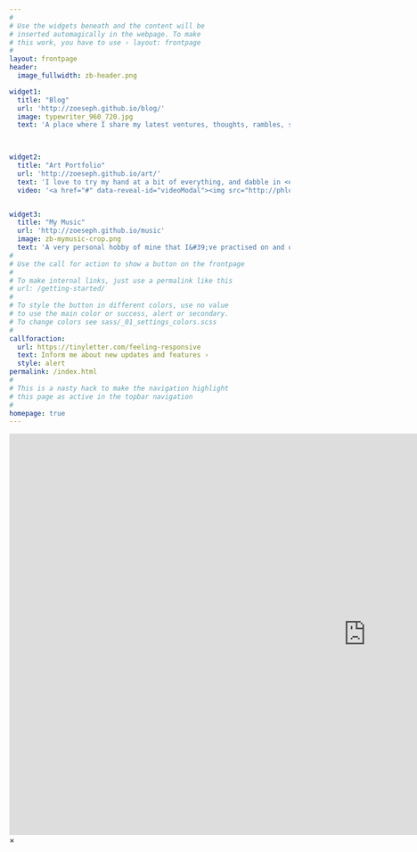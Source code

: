 ```yaml
---
#
# Use the widgets beneath and the content will be
# inserted automagically in the webpage. To make
# this work, you have to use › layout: frontpage
#
layout: frontpage
header:
  image_fullwidth: zb-header.png

widget1:
  title: "Blog"
  url: 'http://zoeseph.github.io/blog/'
  image: typewriter_960_720.jpg
  text: 'A place where I share my latest ventures, thoughts, rambles, schemes and antics. <br/>The trials and tribulations of dabbling late in life with very different career paths; moving from Tech to Art, without a degree or formal schooling beyond GCSE&#39;s, and generally just trying to make life work; keeping afloat with my mental health and my recent diagnosis of Autism at 25.'


  
widget2:
  title: "Art Portfolio"
  url: 'http://zoeseph.github.io/art/'
  text: 'I love to try my hand at a bit of everything, and dabble in <em>a lot</em>: <br/>1. My Painting/Drawings<br/>2. Crafts and DIY projects<br/>3. Videography & Editting: <a href="http://youtube.com/">An Autism webseries I&#39;m working on</a>.<br/>4. Original Music Production & Compsition <br/>5. Tech Work & Projects'
  video: '<a href="#" data-reveal-id="videoModal"><img src="http://phlow.github.io/feeling-responsive/images/start-video-feeling-responsive-302x182.jpg" width="302" height="182" alt=""/></a>'


widget3:
  title: "My Music"
  url: 'http://zoeseph.github.io/music'
  image: zb-mymusic-crop.png
  text: 'A very personal hobby of mine that I&#39;ve practised on and off for well over a decade is Music Production. Attempting everything from song writing, composing, vocals and instruments; I&#39;ve only recently starting releasing my work publicly, under my other pseudonym <em>Zoeseph</em>.'
#
# Use the call for action to show a button on the frontpage
#
# To make internal links, just use a permalink like this
# url: /getting-started/
#
# To style the button in different colors, use no value
# to use the main color or success, alert or secondary.
# To change colors see sass/_01_settings_colors.scss
#
callforaction:
  url: https://tinyletter.com/feeling-responsive
  text: Inform me about new updates and features ›
  style: alert
permalink: /index.html
#
# This is a nasty hack to make the navigation highlight
# this page as active in the topbar navigation
#
homepage: true
---
```


<div id="videoModal" class="reveal-modal large" data-reveal="">
  <div class="flex-video widescreen vimeo" style="display: block;">
    <iframe width="1280" height="720" src="https://www.youtube.com/embed/3b5zCFSmVvU" frameborder="0" allowfullscreen></iframe>
  </div>
  <a class="close-reveal-modal">&#215;</a>
</div>
